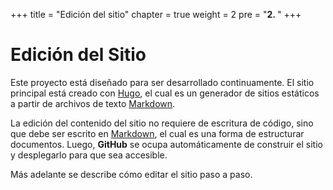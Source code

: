 +++
title = "Edición del sitio"
chapter = true
weight = 2
pre = "<b>2. </b>"
+++

# Edición del Sitio

Este proyecto está diseñado para ser desarrollado continuamente. El sitio principal está creado con [Hugo](https://gohugo.io/), el cual es un generador de sitios estáticos a partir de archivos de texto [Markdown](https://www.markdownguide.org/).

La edición del contenido del sitio no requiere de escritura de código, sino que debe ser escrito en [Markdown](https://www.markdownguide.org/), el cual es una forma de estructurar documentos. Luego, **GitHub** se ocupa automáticamente de construir el sitio y desplegarlo para que sea accesible.

Más adelante se describe cómo editar el sitio paso a paso.
